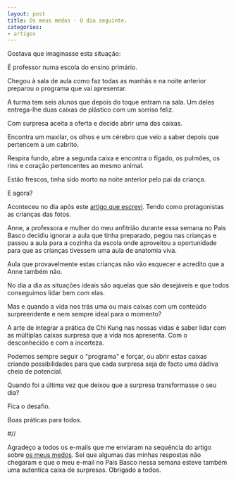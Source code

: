 ```yaml
---
layout: post
title: Os meus medos - O dia seguinte.
categories:
- artigos
---
```


Gostava que imaginasse esta situação:

É professor numa escola do ensino primário.

Chegou à sala de aula como faz todas as manhãs e na noite anterior
preparou o programa que vai apresentar. 

A turma tem seis alunos que depois do toque entram na sala. Um deles
entrega-lhe duas caixas de plástico com um sorriso feliz.

Com surpresa aceita a oferta e decide abrir uma das caixas. 

Encontra um maxilar, os olhos e um cérebro que veio a saber depois que
pertencem a um cabrito. 

Respira fundo, abre a segunda caixa e encontra o fígado, os pulmões, os
rins e coração pertencentes ao mesmo animal. 

Estão frescos, tinha sido morto na noite anterior pelo pai da criança. 

E agora?

Aconteceu no dia após este [artigo que
escrevi](http://devagar.org/2014/01/29/medo.html). Tendo como
protagonistas as crianças das fotos. 

Anne, a professora e mulher do meu anfitrião durante essa semana no Pais
Basco decidiu ignorar a aula que tinha preparado, pegou nas crianças
e passou a aula para a cozinha da escola onde aproveitou a oportunidade
para que as crianças tivessem uma aula de anatomia viva. 

Aula que provavelmente estas crianças não vão esquecer e acredito que
a Anne também não.

No dia a dia as situações ideais são aquelas que são desejáveis e que
todos conseguimos lidar bem com elas. 

Mas e quando a vida nos trás uma ou mais caixas com um conteúdo
surpreendente e nem sempre ideal para o momento?

A arte de integrar a prática de Chi Kung nas nossas vidas é saber lidar
com as múltiplas caixas surpresa que a vida nos apresenta. Com
o desconhecido e com a incerteza. 

Podemos sempre seguir o "programa" e forçar, ou abrir estas caixas criando
possibilidades para que cada surpresa seja de facto uma dádiva cheia de
potencial.

Quando foi a última vez que deixou que a surpresa transformasse o seu dia?

Fica o desafio. 

Boas práticas para todos.  

#//

Agradeço a todos os e-mails que me enviaram na sequência do artigo sobre
[os meus medos](http://devagar.org/2014/01/29/medo.html). Sei que algumas
das minhas respostas não chegaram e que o meu e-mail no Pais Basco nessa
semana esteve também uma autentica caixa de surpresas. Obrigado a todos. 
